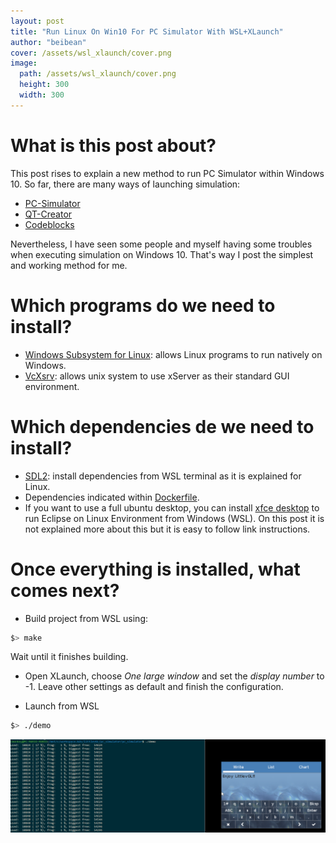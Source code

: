 ```yaml
---
layout: post
title: "Run Linux On Win10 For PC Simulator With WSL+XLaunch"
author: "beibean"
cover: /assets/wsl_xlaunch/cover.png
image:
  path: /assets/wsl_xlaunch/cover.png
  height: 300
  width: 300
---
```



# What is this post about?

This post rises to explain a new method to run PC Simulator within Windows 10. So far, there are many ways of launching simulation:

* [PC-Simulator](https://docs.littlevgl.com/#PC-simulator)
* [QT-Creator](https://blog.littlevgl.com/2019-01-03/qt-creator)
* [Codeblocks](https://github.com/littlevgl/pc_simulator_win_codeblocks)

Nevertheless, I have seen some people and myself having some troubles when executing simulation on Windows 10. That's way I post the simplest and working method for me.

# Which programs do we need to install?


* [Windows Subsystem for Linux](https://docs.microsoft.com/en-us/windows/wsl/install-win10): allows Linux programs to run natively on Windows.
* [VcXsrv](https://sourceforge.net/projects/vcxsrv): allows unix system to use xServer as their standard GUI environment.


# Which dependencies de we need to install?

* [SDL2](https://docs.littlevgl.com/#PC-simulator): install dependencies from WSL terminal as it is explained for Linux.
* Dependencies indicated within [Dockerfile](https://github.com/littlevgl/pc_simulator_sdl_eclipse/blob/master/Dockerfile).
* If you want to use a full ubuntu desktop, you can install [xfce desktop](https://github.com/QMonkey/wsl-tutorial) to run Eclipse on Linux Environment from Windows (WSL). On this post it is not explained more about this but it is easy to follow link instructions.

# Once everything is installed, what comes next?

* Build project from WSL using:

```bash
$> make
```

 Wait until it finishes building.

* Open XLaunch, choose *One large window* and set the *display number* to -1. Leave other settings as default and finish the configuration.

* Launch from WSL

```bash
$> ./demo
```

![Enjoy the library](/assets/wsl_xlaunch/pc_sim_running.png)
